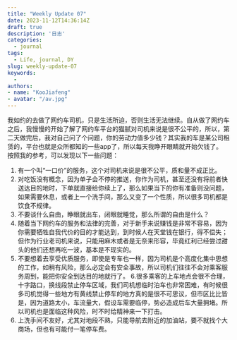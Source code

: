 ```yaml
---
title: "Weekly Update 07"
date: 2023-11-12T14:36:14Z
draft: true
description: '日志'
categories:
  - journal
tags:
  - Life, journal, DY
slug: weekly-update-07
keywords:
  - 
authors:
- name: "KooJiafeng"
- avatar: "/av.jpg"
---
```


我如约的去做了网约车司机，只是生活所迫，否则生活无法继续。自从做了网约车之后，我慢慢的开始了解了网约车平台的猫腻对司机来说是很不公平的，所以，第二天做完后，我对自己问了个问题，你的劳动力值多少钱？其实我的车是某公司租赁的，平台也就是众所都知的一些app了，所以每天我睁开眼睛就开始欠钱了。  <!--more-->
按照我的参考，可以发现以下一些问题：  
 1. 有一个叫“一口价”的服务，这个对司机来说是很不公平，质和量不成正比。
 2. 对吃饭没有概念，因为单子会不停的推送，你作为司机，甚至还没有将前者快送达目的地时，下单就直接给你续上了，那么如果当下的你有准备则没问题，如果需要休息，或者上一个洗手间，那么又变了一个性质，所以很多司机都是饮食不规律。
 3. 不要谈什么自由，睁眼就出车，闭眼就睡觉，那么所谓的自由是什么？
 4. 随着当下网约车的服务和法律的完善，对于新手来说赚钱是非常不容易，因为你需要牺牲自我代价的目的才能达到，到时候人在天堂钱在银行，得不偿失；但作为行业老司机来说，只能用麻木或者是无奈来形容，毕竟红利已经尝过甜头的他们还想再吃一波，基本是不现实的。
 5. 不要想着去享受优质服务，即使是专车也一样，因为司机是个高度化集中思想的工作，如稍有风险，那么必定会有安全事故，所以司机们往往不会对乘客服务周到，能把你安全到达目的地就行了。
 6.很多乘客的上车地点会很不合理，十字路口，换线段禁止停车区域，我们司机想临时泊车也非常困难，有时候很多司机觉得一些地方有黄线禁止停车的地方真的是很不可思议，但市区比比皆是，因为道路太小，车流量大，假设车需要临停，势必造成后车大量拥堵。所以司机也是面临这种风险，时不时给精神来一下打击。
 7. 上洗手间不友好，尤其对地段不熟，只能导航去附近的加油站，要不就找个大商场，但也有可能付一笔停车费。